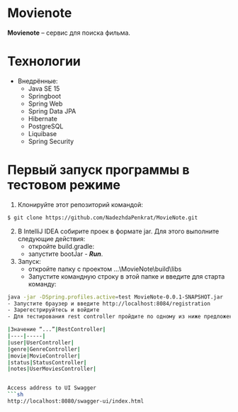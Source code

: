 # Movienote

__Movienote__ – сервис для поиска фильма.


# Технологии
- Внедрённые:
    - Java SE 15
    - Springboot
    - Spring Web
    - Spring Data JPA
    - Hibernate
    - PostgreSQL
    - Liquibase
    - Spring Security

# Первый запуск программы в тестовом режиме
1. Клонируйте этот репозиторий командой:
```sh
$ git clone https://github.com/NadezhdaPenkrat/MovieNote.git
```
2. В IntelliJ IDEA собирите проек в формате jar. Для этого выполните следующие действия:
    - откройте build.gradle:
    - запустите bootJar - ___Run___.
3. Запуск:
    - откройте папку с проектом …\MovieNote\build\libs
    - Запустите командную строку в этой папке и введите для старта команду:
  ```sh
java -jar -DSpring.profiles.active=test MovieNote-0.0.1-SNAPSHOT.jar
- Запустите браузер и введите http://localhost:8084/registration
  - Зарегестрируйтесь и войдите
  - Для тестирования rest controller пройдите по одному из ниже предложеных вариантов http://localhost:8084/"..."
  
|Значение “...”|RestController|
|----|-----|
|user|UserController| 
|genre|GenreController| 
|movie|MovieController| 
|status|StatusController| 
|notes|UserMoviesController|


Access address to UI Swagger
  ```sh
http://localhost:8080/swagger-ui/index.html
```

